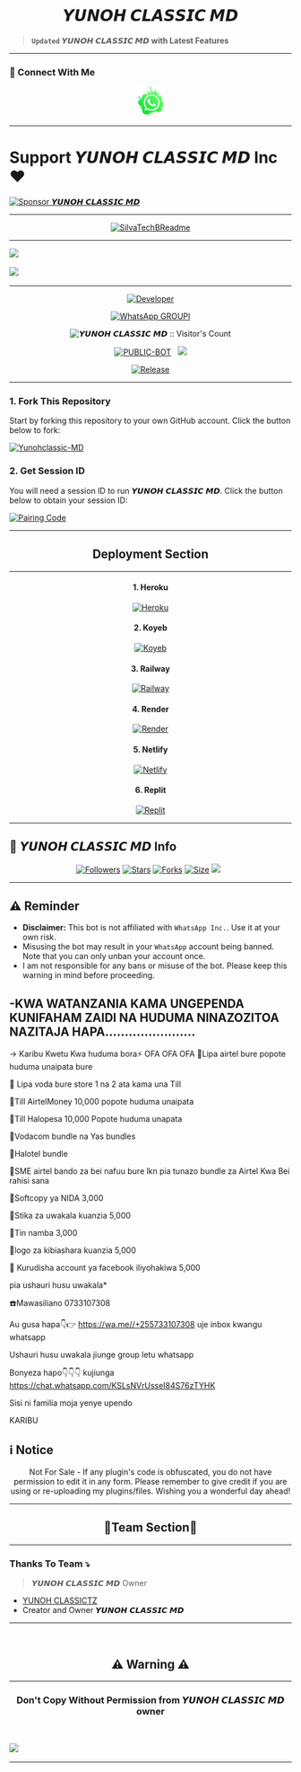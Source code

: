 <p align="center">
  <h1 align="center">𝙔𝙐𝙉𝙊𝙃 𝘾𝙇𝘼𝙎𝙎𝙄𝘾 𝙈𝘿</h1>
</p>

> **`Updated` 𝙔𝙐𝙉𝙊𝙃 𝘾𝙇𝘼𝙎𝙎𝙄𝘾 𝙈𝘿 with Latest Features**

---
### 🌟 Connect With Me
<p align="center">
  <a href="https://chat.whatsapp.com/KSLsNVrUsseI84S76zTYHK"><img src="https://raw.githubusercontent.com/shizothetechie/database/main/icon/WhatsApp.png" width="10%"></a>
  

---
# Support 𝙔𝙐𝙉𝙊𝙃 𝘾𝙇𝘼𝙎𝙎𝙄𝘾 𝙈𝘿 Inc ❤️

[![Sponsor 𝙔𝙐𝙉𝙊𝙃 𝘾𝙇𝘼𝙎𝙎𝙄𝘾 𝙈𝘿 ](https://files.catbox.moe/rh9pi7.jpg)](https://wa.link/wbcjxj)

---

<p align="center">
  <a href="https://github.com/SilvaTechB">
    <img src="http://readme-typing-svg.herokuapp.com?color=6A0DAD&center=true&vCenter=true&multiline=false&lines=𝙔𝙐𝙉𝙊𝙃 + 𝘾𝙇𝘼𝙎𝙎𝙄𝘾 + 𝙈𝘿;Powering+Your+WhatsApp+Experience;Star+and+Fork+This+Repo+🌟" alt="SilvaTechBReadme">
  </a>
</p>

--- 
<p align="same position holizontally">
<a><img src='https://files.catbox.moe/ss1jb8.jpg'/></a>
</p>
<a><img src='https://files.catbox.moe/dv34ys.jpg'/></a>

***

<p align="center">
  <a href="https://github.com/Yunoh-Classic"><img title="Developer" src="https://img.shields.io/badge/Author-𝙔𝙐𝙉𝙊𝙃 𝘾𝙇𝘼𝙎𝙎𝙄𝘾 𝙈𝘿%20-purple.svg?style=for-the-badge&logo=github" /></a>
</p>

<div align="center">
  
[![WhatsApp GROUPl](https://img.shields.io/badge/Join-WhatsApp%20GROUP-25D366?style=for-the-badge&logo=whatsapp)](https://chat.whatsapp.com/KSLsNVrUsseI84S76zTYHK
)
</div>

 <p align="center"><img src="https://profile-counter.glitch.me/{SilvaSparkMD}/count.svg" alt="𝙔𝙐𝙉𝙊𝙃 𝘾𝙇𝘼𝙎𝙎𝙄𝘾 𝙈𝘿 :: Visitor's Count" /></p>

<p align="center">
<a href="https://github.com/SilvaTechB/silva-spark-md"><img title="PUBLIC-BOT" src="https://img.shields.io/static/v1?label=Language&message=SWAHILI&style=flat-square&color=blue"></a> &nbsp;
  <img src="https://komarev.com/ghpvc/?username=SilvaSparkMD&label=VIEWS&style=flat-square&color=purple" />
</p>

<p align="center">
  <a href="https://github.com/SilvaTechB/silva-spark-md"><img title="Release" src="https://img.shields.io/badge/Release-v2.0-green.svg?style=for-the-badge&logo=appveyor" /></a>
</p>

---

### 1. Fork This Repository

Start by forking this repository to your own GitHub account. Click the button below to fork:

  <a href="https://github.com/Yunoh-classic/King-Yunoh/fork"><img title="Yunohclassic-MD" src="https://img.shields.io/badge/FORK-𝙔𝙐𝙉𝙊𝙃 𝘾𝙇𝘼𝙎𝙎𝙄𝘾 𝙈𝘿-%20%20....-h?color=purple&style=for-the-badge&logo=github"></a>

### 2. Get Session ID

You will need a session ID to run 𝙔𝙐𝙉𝙊𝙃 𝘾𝙇𝘼𝙎𝙎𝙄𝘾 𝙈𝘿. Click the button below to obtain your session ID:

<a href='https://silva-session-selector.vercel.app' target="_blank">
  <img alt='Pairing Code' src='https://img.shields.io/badge/Get%20Session%20ID-purple?style=for-the-badge&logo=whatsapp&logoColor=white'/>
</a>
<br>

---

<h2 align="center">Deployment Section</h2>

---

<h4 align="center">1. Heroku</h4>
<p align="center">
<a href='https://dashboard.heroku.com/new?template=https://github.com/Yunoh-Classic/King-Yunoh' target="_blank"><img alt='Heroku' src='https://img.shields.io/badge/-Heroku%20Deploy-purple?style=for-the-badge&logo=heroku&logoColor=white'/></a>
</p>

<h4 align="center">2. Koyeb</h4>
<p align="center">
<a href='https://app.koyeb.com/services/deploy?type=git&repository=Yunoh-Classic/king -Yunoh&ports=3000' target="_blank"><img alt='Koyeb' src='https://img.shields.io/badge/-Koyeb%20Deploy-green?style=for-the-badge&logo=koyeb&logoColor=white'/></a>
</p>

<h4 align="center">3. Railway</h4>
<p align="center">
<a href='https://railway.app/new' target="_blank"><img alt='Railway' src='https://img.shields.io/badge/-Railway%20Deploy-red?style=for-the-badge&logo=railway&logoColor=white'/></a>
</p>

<h4 align="center">4. Render</h4>
<p align="center">
<a href='https://dashboard.render.com/web/new' target="_blank"><img alt='Render' src='https://img.shields.io/badge/-Render%20Deploy-black?style=for-the-badge&logo=render&logoColor=white'/></a>
</p>

<h4 align="center">5. Netlify</h4>
<p align="center">
<a href='https://app.netlify.com/' target="_blank"><img alt='Netlify' src='https://img.shields.io/badge/-Netlify%20Deploy-blue?style=for-the-badge&logo=netlify&logoColor=white'/></a>
</p>

<h4 align="center">6. Replit</h4>
<p align="center">
<a href='https://replit.com/~' target="_blank"><img alt='Replit' src='https://img.shields.io/badge/-Replit%20Deploy-blue?style=for-the-badge&logo=replit&logoColor=white'/></a>
</p>

---

## 🔗  𝙔𝙐𝙉𝙊𝙃 𝘾𝙇𝘼𝙎𝙎𝙄𝘾 𝙈𝘿 Info

  <p align="center">
<a href="https://github.com/SilvaTechB/followers"><img title="Followers" src="https://img.shields.io/github/followers/SilvaTechB?color=blue&style=flat-square"></a>
<a href="https://github.com/SilvaTechB/silva-spark-md/stargazers/"><img title="Stars" src="https://img.shields.io/github/stars/SilvaTechB/silva-spark-md?color=blue&style=flat-square"></a>
<a href="https://github.com/SilvaTechB/silva-spark-md/network/members"><img title="Forks" src="https://img.shields.io/github/forks/SilvaTechB/silva-spark-md?color=blue&style=flat-square"></a>
<a href="https://github.com/SilvaTechB/silva-spark-md/"><img title="Size" src="https://img.shields.io/github/repo-size/SilvaTechB/silva-spark-md?style=flat-square&color=green"></a>
<a href="https://github.com/SilvaTechB/silva-spark-md/graphs/commit-activity"><img height="20" src="https://img.shields.io/badge/Maintained%3F-yes-green.svg"></a>&nbsp;&nbsp;
</p>
<p align='center'>
</p>

---

<h2 align="left">⚠️ Reminder</h2>
<p align="center">

- **Disclaimer:** This bot is not affiliated with `WhatsApp Inc.`. Use it at your own risk.
- Misusing the bot may result in your `WhatsApp` account being banned. Note that you can only unban your account once.
- I am not responsible for any bans or misuse of the bot. Please keep this warning in mind before proceeding.


-KWA WATANZANIA KAMA UNGEPENDA KUNIFAHAM ZAIDI NA HUDUMA NINAZOZITOA NAZITAJA HAPA.......................
-
-> Karibu Kwetu Kwa huduma bora⚡
OFA    OFA     OFA
📲Lipa airtel bure popote huduma unaipata bure

📲 Lipa voda bure  store 1 na 2 ata kama una Till 

📲Till AirtelMoney 10,000 popote huduma unaipata

📲Till Halopesa 10,000 Popote huduma unapata

📲Vodacom bundle na Yas bundles 

📲Halotel bundle 

📲SME airtel bando za bei nafuu bure lkn pia tunazo bundle za Airtel Kwa Bei rahisi sana 

📲Softcopy ya NIDA 3,000

📲Stika za uwakala kuanzia 5,000

📲Tin namba 3,000 

📲logo za kibiashara kuanzia 5,000

📲 Kurudisha account ya facebook  iliyohakiwa 5,000

 pia  ushauri husu uwakala*

☎️Mawasiliano   0733107308

Au gusa hapa👇👉 https://wa.me//+255733107308 uje inbox kwangu whatsapp

Ushauri husu uwakala jiunge group letu whatsapp 

Bonyeza hapo👇👇👇 kujiunga
 https://chat.whatsapp.com/KSLsNVrUsseI84S76zTYHK

Sisi ni familia moja yenye upendo 

KARIBU




<h2 align="left">ℹ️ Notice</h2>
<p align="center">
  Not For Sale - If any plugin's code is obfuscated, you do not have permission to edit it in any form. Please remember to give credit if you are using or re-uploading my plugins/files. Wishing you a wonderful day ahead!</p>

---

<h2 align="center">🔰Team Section🔰</h2>

---

### Thanks To Team ⤵️

> 𝙔𝙐𝙉𝙊𝙃 𝘾𝙇𝘼𝙎𝙎𝙄𝘾 𝙈𝘿 Owner 
- [YUNOH CLASSICTZ](https://Wa.me/c/255733107308)
- Creator and Owner 𝙔𝙐𝙉𝙊𝙃 𝘾𝙇𝘼𝙎𝙎𝙄𝘾 𝙈𝘿

---

 <br>
<h2 align="center"> ⚠️ Warning ⚠️
 </h2>

---

<h3 align="center"> Don't Copy Without Permission from 𝙔𝙐𝙉𝙊𝙃 𝘾𝙇𝘼𝙎𝙎𝙄𝘾 𝙈𝘿 owner </h3>

<br>

<a><img src='https://i.imgur.com/LyHic3i.gif'/></a>

---
